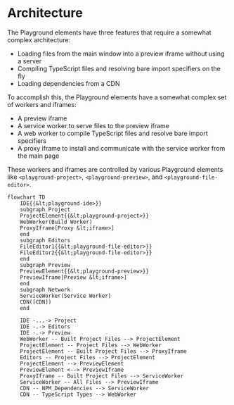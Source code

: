 # Architecture

The Playground elements have three features that require a somewhat complex architecture:

- Loading files from the main window into a preview iframe without using a server
- Compiling TypeScript files and resolving bare import specifiers on the fly
- Loading dependencies from a CDN

To accomplish this, the Playground elements have a somewhat complex set of workers and iframes:
- A preview iframe
- A service worker to serve files to the preview iframe
- A web worker to compile TypeScript files and resolve bare import specifiers
- A proxy iframe to install and communicate with the service worker from the main page

These workers and iframes are controlled by various Playground elements like `<playground-project>`, `<playground-preview>`, and `<playground-file-editor>`.

```mermaid
flowchart TD
    IDE{{&lt;playground-ide>}}
    subgraph Project
    ProjectElement{{&lt;playground-project>}}
    WebWorker(Build Worker)
    ProxyIframe[Proxy &lt;iframe>]
    end
    subgraph Editors
    FileEditor1{{&lt;playground-file-editor>}}
    FileEditor2{{&lt;playground-file-editor>}}
    end
    subgraph Preview
    PreviewElement{{&lt;playground-preview>}}
    PreviewIframe[Preview &lt;iframe>]
    end
    subgraph Network
    ServiceWorker(Service Worker)
    CDN([CDN])
    end

    IDE -...-> Project
    IDE -.-> Editors
    IDE -.-> Preview
    WebWorker -- Built Project Files --> ProjectElement
    ProjectElement -- Project Files --> WebWorker
    ProjectElement -- Built Project Files --> ProxyIframe
    Editors -- Project Files --> ProjectElement
    ProjectElement --> PreviewElement
    PreviewElement <--> PreviewIframe
    ProxyIframe -- Built Project Files --> ServiceWorker
    ServiceWorker -- All Files --> PreviewIframe
    CDN -- NPM Dependencies --> ServiceWorker
    CDN -- TypeScript Types --> WebWorker
```
